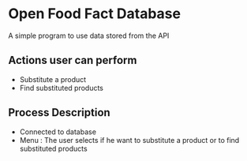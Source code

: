 # Open Food Fact Database 

A simple program to use data stored from the API 

## Actions user can perform

* Substitute a product  
* Find substituted products

## Process Description

* Connected to database   
* Menu : The user selects if he want to substitute a product or to find substituted products
